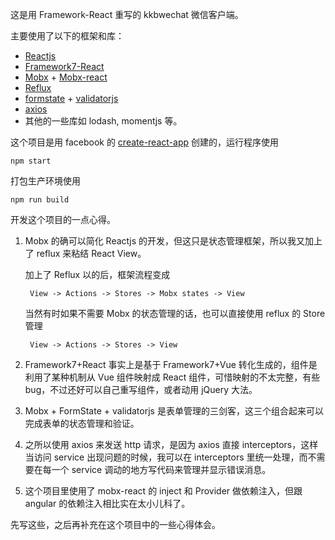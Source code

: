 这是用 Framework-React 重写的 kkbwechat 微信客户端。

主要使用了以下的框架和库：

- [Reactjs](https://facebook.github.io/react/)
- [Framework7-React](http://framework7.io/react/)
- [Mobx](https://github.com/mobxjs/mobx) + [Mobx-react](https://github.com/mobxjs/mobx-react)
- [Reflux](https://github.com/reflux/refluxjs)
- [formstate](https://github.com/formstate/formstate) + [validatorjs](https://github.com/skaterdav85/validatorjs)
- [axios](https://github.com/mzabriskie/axios)
- 其他的一些库如 lodash, momentjs 等。

这个项目是用 facebook 的 [create-react-app](https://github.com/facebookincubator/create-react-app) 创建的，运行程序使用

    npm start

打包生产环境使用

    npm run build

开发这个项目的一点心得。

1. Mobx 的确可以简化 Reactjs 的开发，但这只是状态管理框架，所以我又加上了 reflux 来粘结 React View。

    加上了 Reflux 以的后，框架流程变成

        View -> Actions -> Stores -> Mobx states -> View

    当然有时如果不需要 Mobx 的状态管理的话，也可以直接使用 reflux 的 Store 管理

        View -> Actions -> Stores -> View

2. Framework7+React 事实上是基于 Framework7+Vue 转化生成的，组件是利用了某种机制从 Vue 组件映射成 React 组件，可惜映射的不太完整，有些 bug，不过还好可以自己重写组件，或者动用 jQuery 大法。

3. Mobx + FormState + validatorjs 是表单管理的三剑客，这三个组合起来可以完成表单的状态管理和验证。

4. 之所以使用 axios 来发送 http 请求，是因为 axios 直接 interceptors，这样当访问 service 出现问题的时候，我可以在 interceptors 里统一处理，而不需要在每一个 service 调动的地方写代码来管理并显示错误消息。

5. 这个项目里使用了 mobx-react 的 inject 和 Provider 做依赖注入，但跟 angular 的依赖注入相比实在太小儿科了。

先写这些，之后再补充在这个项目中的一些心得体会。